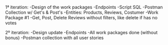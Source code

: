 1ª iteration:
                -Design of the work packages
                -Endpoints
                -Script SQL
                -Postman Collection w/ Get's & Post's
                -Entities: Products, Reviews, Costumer
                -Work Package #1
                -Get, Post, Delete Reviews without filters, like delete if has no votes

2º iteration:
                -Design update
                -Endpoints
                -All work packages done (without bonus)
                -Postman collection with all user stories
